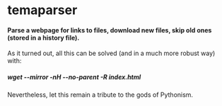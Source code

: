 temaparser
==========
#### Parse a webpage for links to files, download new files, skip old ones (stored in a history file).
As it turned out, all this can be solved (and in a much more robust way) with:

##### *wget --mirror -nH --no-parent -R index.html*

Nevertheless, let this remain a tribute to the gods of Pythonism.
